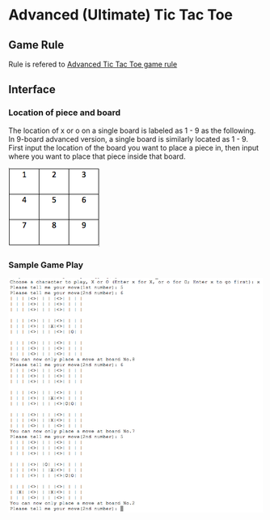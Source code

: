 # Advanced (Ultimate) Tic Tac Toe
## Game Rule
Rule is refered to [Advanced Tic Tac Toe game rule](https://en.wikipedia.org/wiki/Ultimate_tic-tac-toe)
## Interface
### Location of piece and board
The location of x or o on a single board is labeled as 1 - 9 as the following. In 9-board advanced version, a single board is similarly located as 1 - 9. First input the location of the board you want to place a piece in, then input where you want to place that piece inside that board.

![](board.png)
### Sample Game Play
![](interface.png)


